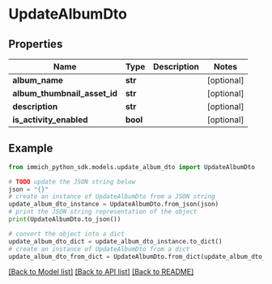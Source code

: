 # UpdateAlbumDto


## Properties

Name | Type | Description | Notes
------------ | ------------- | ------------- | -------------
**album_name** | **str** |  | [optional] 
**album_thumbnail_asset_id** | **str** |  | [optional] 
**description** | **str** |  | [optional] 
**is_activity_enabled** | **bool** |  | [optional] 

## Example

```python
from immich_python_sdk.models.update_album_dto import UpdateAlbumDto

# TODO update the JSON string below
json = "{}"
# create an instance of UpdateAlbumDto from a JSON string
update_album_dto_instance = UpdateAlbumDto.from_json(json)
# print the JSON string representation of the object
print(UpdateAlbumDto.to_json())

# convert the object into a dict
update_album_dto_dict = update_album_dto_instance.to_dict()
# create an instance of UpdateAlbumDto from a dict
update_album_dto_from_dict = UpdateAlbumDto.from_dict(update_album_dto_dict)
```
[[Back to Model list]](../README.md#documentation-for-models) [[Back to API list]](../README.md#documentation-for-api-endpoints) [[Back to README]](../README.md)


